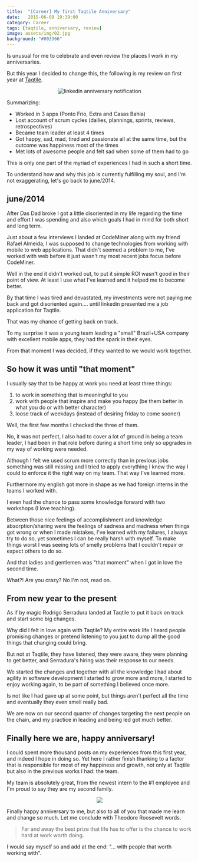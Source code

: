 ```yaml
---
title:  "[Career] My first Taqtile Anniversary"
date:   2015-06-09 19:39:00
category: Career
tags: [taqtile, anniversary, review]
image: assets/img/02.jpg
background: "#003366"
---
```

Is unusual for me to celebrate and even review the places I work in my anniversaries.

But this year I decided to change this, the following is my review on first year at [Taqtile](http://www.taqtile.com.br/#about).

<div style="text-align:center">
<img src="/assets/img/taqtile_linkedin_anniversary.png" alt="linkedin anniversary notification"/>
</div>

Summarizing:

* Worked in 3 apps (Ponto Frio, Extra and Casas Bahia)
* Lost account of scrum cycles (dailies, plannings, sprints, reviews, retrospectives)
* Became team leader at least 4 times
* Got happy, sad, mad, tired and passionate all at the same time, but the outcome was happiness most of the times
* Met lots of awesome people and felt sad when some of them had to go

This is only one part of the myriad of experiences I had in such a short time.

To understand how and why this job is currently fulfilling my soul, and I'm not exaggerating, let's go back to june/2014.

## june/2014

After Das Dad broke I got a little disoriented in my life regarding the time and effort I was spending and also which goals I had in mind for both short and long term.

Just about a few interviews I landed at CodeMiner along with my friend Rafael Almeida, I was supposed to change technologies from working with mobile to web applications. That didn't seemed a problem to me, I've worked with web before it just wasn't my most recent jobs focus before CodeMiner.

Well in the end it didn't worked out, to put it simple ROI wasn't good in their point of view. At least I use what I've learned and it helped me to become better.

By that time I was tired and devastated, my investments were not paying me back and got disoriented again.... until linkedin presented me a job application for Taqtile.

That was my chance of getting back on track.

To my surprise it was a young team leading a "small" Brazil+USA company with excellent mobile apps, they had the spark in their eyes.

From that moment I was decided, if they wanted to we would work together.

## So how it was until "that moment"

I usually say that to be happy at work you need at least three things:

1. to work in something that is meaningful to you
2. work with people that inspire and make you happy (be them better in what you do or with better character)
3. loose track of weekdays (instead of desiring friday to come sooner)

Well, the first few months I checked the three of them.

No, it was not perfect, I also had to cover a lot of ground in being a team leader, I had been in that role before during a short time only so upgrades in my way of working were needed.

Although I felt we used scrum more correctly than in previous jobs something was still missing and I tried to apply everything I knew the way I could to enforce it the right way on my team. That way I've learned more.

Furthermore my english got more in shape as we had foreign interns in the teams I worked with.

I even had the chance to pass some knowledge forward with two workshops (I love teaching).

Between those nice feelings of accomplishment and knowledge absorption/sharing  were the feelings of sadness and madness when things got wrong or when I made mistakes, I've learned with my failures, I always try to do so, yet sometimes I can be really harsh with myself. To make things worst I was seeing lots of smelly problems that I couldn't repair or expect others to do so.

And that ladies and gentlemen was "that moment" when I got in love the second time.

What?! Are you crazy? No I'm not, read on.

## From new year to the present

As if by magic Rodrigo Serradura landed at Taqtile to put it back on track and start some big changes.

Why did I felt in love again with Taqtile? My entire work life I heard people promising changes or pretend listening to you just to dump all the good things that changing could bring.

But not at Taqtile, they have listened, they were aware, they were planning to get better, and Serradura's hiring was their response to our needs.

We started the changes and together with all the knowledge I had about agility in software development I started to grow more and more, I started to enjoy working again, to be part of something I believed once more.

Is not like I had gave up at some point, but things aren't perfect all the time and eventually they even smell really bad.

We are now on our second quarter of changes targeting the next people on the chain, and my practice in leading and being led got much better.

## Finally here we are, happy anniversary!

I could spent more thousand posts on my experiences from this first year, and indeed I hope in doing so. Yet here I rather finish thanking to a factor that is responsible for most of my happiness and growth, not only at Taqtile but also in the previous works I had: the team.

My team is absolutely great, from the newest intern to the \#1 employee and I'm proud to say they are my second family.

<div style="text-align:center">
<img src="http://static1.squarespace.com/static/550c3329e4b0af84594d0e14/t/5550c5bfe4b01b2ebcb5475e/1431356870132/img-team.jpg" />
</div>

Finally happy anniversary to me, but also to all of you that made me learn and change so much. Let me conclude with Theodore Roosevelt words.

> Far and away the best prize that life has to offer is the chance to work hard at work worth doing.

I would say myself so and add at the end: "... with people that worth working with".
